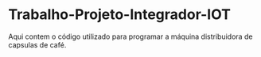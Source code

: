 # Trabalho-Projeto-Integrador-IOT
Aqui contem o código utilizado para programar a máquina distribuidora de capsulas de café.
